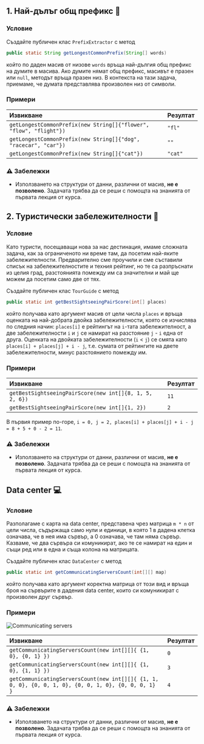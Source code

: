 ## 1. Най-дълъг общ префикс :memo:

### Условие

Създайте публичен клас `PrefixExtractor` с метод

```java
public static String getLongestCommonPrefix(String[] words)
```

който по даден масив от низове `words` връща най-дългия общ префикс на думите в масива. Ако думите нямат общ префикс, масивът е празен или `null`, методът връща празен низ. В контекста на тази задача, приемаме, че думата представлява произволен низ от символи.

### Примери

| Извикване                                                          | Резултат |
| :----------------------------------------------------------------- | :------- |
| `getLongestCommonPrefix(new String[]{"flower", "flow", "flight"})` | `"fl"`   |
| `getLongestCommonPrefix(new String[]{"dog", "racecar", "car"})`    | `""`     |
| `getLongestCommonPrefix(new String[]{"cat"})`                      | `"cat"`  |

### :warning: Забележки

- Използването на структури от данни, различни от масив, **не е позволено**. Задачата трябва да се реши с помощта на знанията от първата лекция от курса.

## 2. Туристически забележителности :statue_of_liberty:

### Условие

Като туристи, посещаващи нова за нас дестинация, имаме сложната задача, как за ограниченото ни време там, да посетим най-яките забележителности. Предварително сме проучили и сме съставили списък на забележителностите и техния рейтинг, но те са разпръснати из целия град, разстоянията помежду им са значителни и май ще можем да посетим само две от тях.

Създайте публичен клас `TourGuide` с метод

```java
public static int getBestSightseeingPairScore(int[] places)
```

който получава като аргумент масив от цели числа `places` и връща оценката на най-добрата двойка забележителности, която се изчислява по следния начин: `places[i]` е рейтингът на `i`-тата забележителност, а две забележителности `i` и `j` се намират на разстояние `j` - `i` една от друга. Оценката на двойката забележителности (`i` < `j`) се смята като `places[i] + places[j] + i - j`, т.е. сумата от рейтингите на двете забележителности, минус разстоянието помежду им.

### Примери

| Извикване                                               | Резултат |
| :------------------------------------------------------ | :------- |
| `getBestSightseeingPairScore(new int[]{8, 1, 5, 2, 6})` | `11`     |
| `getBestSightseeingPairScore(new int[]{1, 2})`          | `2`      |

В първия пример по-горе, `i = 0, j = 2, places[i] + places[j] + i - j = 8 + 5 + 0 - 2 = 11`.

### :warning: Забележки

- Използването на структури от данни, различни от масив, **не е позволено**. Задачата трябва да се реши с помощта на знанията от първата лекция от курса.

## Data center :computer:

### Условие

Разполагаме с карта на data center, представена чрез матрица `m * n` от цели числа, съдържаща само нули и единици, в която 1 в дадена клетка означава, че в нея има сървър, а 0 означава, че там няма сървър. Казваме, че два сървъра си комуникират, ако те се намират на един и същи ред или в една и съща колона на матрицата.

Създайте публичен клас `DataCenter` с метод

```java
public static int getCommunicatingServersCount(int[][] map)
```

който получава като аргумент коректна матрица от този вид и връща броя на сървърите в дадения data center, които си комуникират с произволен друг сървър.

### Примери

<img src="https://github.com/fmi/java-course/blob/master/01-intro-to-java/lecture/images/communicating-servers.png" alt="Communicating servers">

| Извикване                                                                                          | Резултат |
| :------------------------------------------------------------------------------------------------- | :------- |
| `getCommunicatingServersCount(new int[][]{ {1, 0}, {0, 1} })`                                        | `0`      |
| `getCommunicatingServersCount(new int[][]{ {1, 0}, {1, 1} })`                                        | `3`      |
| `getCommunicatingServersCount(new int[][]{ {1, 1, 0, 0}, {0, 0, 1, 0}, {0, 0, 1, 0}, {0, 0, 0, 1} }` | `4`      |

### :warning: Забележки

- Използването на структури от данни, различни от масив, **не е позволено**. Задачата трябва да се реши с помощта на знанията от първата лекция от курса.
